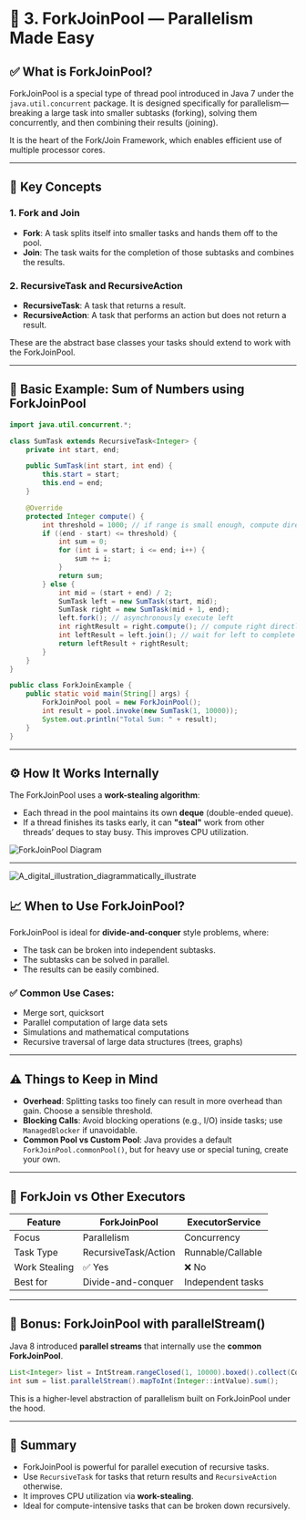 
# 🔸 3. ForkJoinPool — Parallelism Made Easy

## ✅ What is ForkJoinPool?
ForkJoinPool is a special type of thread pool introduced in Java 7 under the `java.util.concurrent` package. It is designed specifically for parallelism—breaking a large task into smaller subtasks (forking), solving them concurrently, and then combining their results (joining).

It is the heart of the Fork/Join Framework, which enables efficient use of multiple processor cores.

---

## 🧩 Key Concepts

### 1. Fork and Join
- **Fork**: A task splits itself into smaller tasks and hands them off to the pool.
- **Join**: The task waits for the completion of those subtasks and combines the results.

### 2. RecursiveTask<T> and RecursiveAction
- **RecursiveTask<T>**: A task that returns a result.
- **RecursiveAction**: A task that performs an action but does not return a result.

These are the abstract base classes your tasks should extend to work with the ForkJoinPool.

---

## 🧪 Basic Example: Sum of Numbers using ForkJoinPool

```java
import java.util.concurrent.*;

class SumTask extends RecursiveTask<Integer> {
    private int start, end;

    public SumTask(int start, int end) {
        this.start = start;
        this.end = end;
    }

    @Override
    protected Integer compute() {
        int threshold = 1000; // if range is small enough, compute directly
        if ((end - start) <= threshold) {
            int sum = 0;
            for (int i = start; i <= end; i++) {
                sum += i;
            }
            return sum;
        } else {
            int mid = (start + end) / 2;
            SumTask left = new SumTask(start, mid);
            SumTask right = new SumTask(mid + 1, end);
            left.fork(); // asynchronously execute left
            int rightResult = right.compute(); // compute right directly
            int leftResult = left.join(); // wait for left to complete
            return leftResult + rightResult;
        }
    }
}

public class ForkJoinExample {
    public static void main(String[] args) {
        ForkJoinPool pool = new ForkJoinPool();
        int result = pool.invoke(new SumTask(1, 10000));
        System.out.println("Total Sum: " + result);
    }
}
```

---

## ⚙️ How It Works Internally

The ForkJoinPool uses a **work-stealing algorithm**:

- Each thread in the pool maintains its own **deque** (double-ended queue).
- If a thread finishes its tasks early, it can **"steal"** work from other threads’ deques to stay busy. This improves CPU utilization.

![ForkJoinPool Diagram](A_digital_illustration_diagrammatically_illustrate.png)

---

![A_digital_illustration_diagrammatically_illustrate](https://github.com/user-attachments/assets/24ef6a2a-3768-4d78-b246-5675a7d97a9a)


## 📈 When to Use ForkJoinPool?

ForkJoinPool is ideal for **divide-and-conquer** style problems, where:

- The task can be broken into independent subtasks.
- The subtasks can be solved in parallel.
- The results can be easily combined.

### ✅ Common Use Cases:

- Merge sort, quicksort
- Parallel computation of large data sets
- Simulations and mathematical computations
- Recursive traversal of large data structures (trees, graphs)

---

## ⚠️ Things to Keep in Mind

- **Overhead**: Splitting tasks too finely can result in more overhead than gain. Choose a sensible threshold.
- **Blocking Calls**: Avoid blocking operations (e.g., I/O) inside tasks; use `ManagedBlocker` if unavoidable.
- **Common Pool vs Custom Pool**: Java provides a default `ForkJoinPool.commonPool()`, but for heavy use or special tuning, create your own.

---

## 🧠 ForkJoin vs Other Executors

| Feature         | ForkJoinPool   | ExecutorService |
|----------------|----------------|------------------|
| Focus          | Parallelism     | Concurrency      |
| Task Type      | RecursiveTask/Action | Runnable/Callable |
| Work Stealing  | ✅ Yes         | ❌ No            |
| Best for       | Divide-and-conquer | Independent tasks |

---

## 🧵 Bonus: ForkJoinPool with parallelStream()

Java 8 introduced **parallel streams** that internally use the **common ForkJoinPool**.

```java
List<Integer> list = IntStream.rangeClosed(1, 10000).boxed().collect(Collectors.toList());
int sum = list.parallelStream().mapToInt(Integer::intValue).sum();
```

This is a higher-level abstraction of parallelism built on ForkJoinPool under the hood.

---

## 🧾 Summary

- ForkJoinPool is powerful for parallel execution of recursive tasks.
- Use `RecursiveTask` for tasks that return results and `RecursiveAction` otherwise.
- It improves CPU utilization via **work-stealing**.
- Ideal for compute-intensive tasks that can be broken down recursively.
